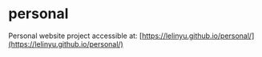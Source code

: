 # personal

Personal website project accessible at: [https://lelinyu.github.io/personal/](https://lelinyu.github.io/personal/)
